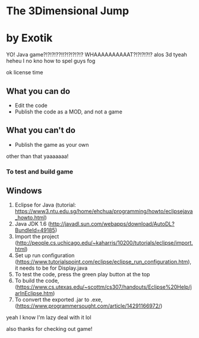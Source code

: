 # The 3Dimensional Jump
# by Exotik

YO! Java game?!?!?!??!!?!?!?!?!? WHAAAAAAAAAAT?!?!?!?!?
alos 3d tyeah heheu
I no kno how to spel guys fog

ok license time

## What you can do
- Edit the code
- Publish the code as a MOD, and not a game

## What you can't do
- Publish the game as your own

other than that yaaaaaaa!

### To test and build game
## Windows
1. Eclipse for Java (tutorial: https://www3.ntu.edu.sg/home/ehchua/programming/howto/eclipsejava_howto.html)
2. Java JDK 1.6 (http://javadl.sun.com/webapps/download/AutoDL?BundleId=49185)
3. Import the project (http://people.cs.uchicago.edu/~kaharris/10200/tutorials/eclipse/import.html)
4. Set up run configuration (https://www.tutorialspoint.com/eclipse/eclipse_run_configuration.htm), it needs to be for Display.java
5. To test the code, press the green play button at the top
6. To build the code, (https://www.cs.utexas.edu/~scottm/cs307/handouts/Eclipse%20Help/jarInEclipse.htm)
7. To convert the exported .jar to .exe, (https://www.programmersought.com/article/14291166972/)

yeah I know I'm lazy deal with it lol

also thanks for checking out game!
